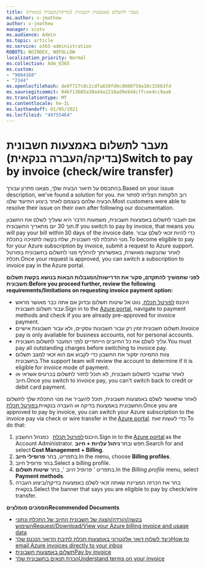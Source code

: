 ```yaml
---
title: מעבר לתשלום באמצעות חשבונית (בדיקה/העברה בנקאית)
ms.author: v-jmathew
author: v-jmathew
manager: scotv
ms.audience: Admin
ms.topic: article
ms.service: o365-administration
ROBOTS: NOINDEX, NOFOLLOW
localization_priority: Normal
ms.collection: Adm_O365
ms.custom:
- "9004168"
- "7344"
ms.openlocfilehash: de0f727c8c2cdfa830fd9cd600f59a10c33663fd
ms.sourcegitcommit: 04bf13605a30ad4a2218ad9e94dcffcee4cc9aa6
ms.translationtype: MT
ms.contentlocale: he-IL
ms.lasthandoff: 01/05/2021
ms.locfileid: "49755464"
---
```

# <a name="switch-to-pay-by-invoice-checkwire-transfer"></a><span data-ttu-id="e1c92-102">מעבר לתשלום באמצעות חשבונית (בדיקה/העברה בנקאית)</span><span class="sxs-lookup"><span data-stu-id="e1c92-102">Switch to pay by invoice (check/wire transfer)</span></span>

<span data-ttu-id="e1c92-103">בהתבסס על תיאור הבעיה שלך, מצאנו פתרון עבורך.</span><span class="sxs-lookup"><span data-stu-id="e1c92-103">Based on your issue description, we’ve found a solution for you.</span></span> <span data-ttu-id="e1c92-104">רוב הלקוחות הצליחו לפתור את הבעיה שלהם בעצמם לאחר ביצוע התיעוד שלנו.</span><span class="sxs-lookup"><span data-stu-id="e1c92-104">Most customers were able to resolve their issue on their own after following our documentation.</span></span>

<span data-ttu-id="e1c92-105">אם תעבור לתשלום באמצעות חשבונית, משמעות הדבר היא שעליך לשלם את החשבון תוך 30 יום מתאריך החשבונית.</span><span class="sxs-lookup"><span data-stu-id="e1c92-105">If you switch to pay by invoice, that means you will pay your bill within 30 days of the invoice date.</span></span> <span data-ttu-id="e1c92-106">כדי להיות זכאי לשלם עבור מנוי התכלת לפי חשבונית, שלח בקשה לתמיכה בתכלת.</span><span class="sxs-lookup"><span data-stu-id="e1c92-106">To become eligible to pay for your Azure subscription by invoice, submit a request to Azure support.</span></span> <span data-ttu-id="e1c92-107">לאחר שהבקשה מאושרת, באפשרותך להחליף מנוי לתשלום בחשבונית בפורטל תכלת.</span><span class="sxs-lookup"><span data-stu-id="e1c92-107">Once your request is approved, you can switch a subscription to invoice pay in the Azure portal.</span></span>

<span data-ttu-id="e1c92-108">**לפני שתמשיך להתקדם, סקור את הדרישות/המגבלות הבאות בנושא בקשת תשלום חשבונית:**</span><span class="sxs-lookup"><span data-stu-id="e1c92-108">**Before you proceed further, review the following requirements/limitations on requesting invoice payment option:**</span></span>

- <span data-ttu-id="e1c92-109">היכנס [לפורטל תכלת](https://portal.azure.com/), נווט אל שיטות תשלום ובדוק אם אתה כבר מאושר מראש עבור תשלום חשבונית.</span><span class="sxs-lookup"><span data-stu-id="e1c92-109">Sign in to the [Azure portal](https://portal.azure.com/), navigate to payment methods and check if you are already pre-approved for invoice payment.</span></span>
- <span data-ttu-id="e1c92-110">תשלום חשבונית זמין רק עבור חשבונות עסקיים, ולא עבור חשבונות אישיים.</span><span class="sxs-lookup"><span data-stu-id="e1c92-110">Invoice pay is only available for business accounts, not for personal accounts.</span></span>
- <span data-ttu-id="e1c92-111">עליך לשלם את כל החיובים הייחודיים לפני המעבר לתשלום חשבונית.</span><span class="sxs-lookup"><span data-stu-id="e1c92-111">You must pay all outstanding charges before switching to invoice pay.</span></span>
- <span data-ttu-id="e1c92-112">צוות התמיכה יסקור את החשבון כדי לקבוע אם הוא זכאי למצב תשלום בחשבונית.</span><span class="sxs-lookup"><span data-stu-id="e1c92-112">The support team will review the account to determine if it is eligible for invoice mode of payment.</span></span>
- <span data-ttu-id="e1c92-113">לאחר שתעבור לתשלום חשבונית, לא תוכל לחזור לתשלום בכרטיס אשראי או חיוב.</span><span class="sxs-lookup"><span data-stu-id="e1c92-113">Once you switch to invoice pay, you can't switch back to credit or debit card payment.</span></span>

<span data-ttu-id="e1c92-114">לאחר שתאושר לשלם באמצעות חשבונית, תוכל להעביר את מנוי התכלת שלך לתשלום החשבונית באמצעות בדיקה או העברה בנקאית [בפורטל תכלת](https://portal.azure.com/).</span><span class="sxs-lookup"><span data-stu-id="e1c92-114">Once you are approved to pay by invoice, you can switch your Azure subscription to the invoice pay via check or wire transfer in the [Azure portal](https://portal.azure.com/).</span></span>
<span data-ttu-id="e1c92-115">כדי לעשות זאת:</span><span class="sxs-lookup"><span data-stu-id="e1c92-115">To do that:</span></span>

1. <span data-ttu-id="e1c92-116">היכנס [לפורטל תכלת](https://portal.azure.com/)   כמנהל החשבון.</span><span class="sxs-lookup"><span data-stu-id="e1c92-116">Sign in to the [Azure portal](https://portal.azure.com/) as the Account Administrator.</span></span> <span data-ttu-id="e1c92-117">חפש ובחר **ניהול עלויות + חיוב**.</span><span class="sxs-lookup"><span data-stu-id="e1c92-117">Search for and select **Cost Management + Billing**.</span></span>
2. <span data-ttu-id="e1c92-118">בתפריט, בחר **פרופילי חיוב**.</span><span class="sxs-lookup"><span data-stu-id="e1c92-118">In the menu, choose **Billing profiles**.</span></span>
3. <span data-ttu-id="e1c92-119">בחר פרופיל חיוב.</span><span class="sxs-lookup"><span data-stu-id="e1c92-119">Select a billing profile.</span></span>
4. <span data-ttu-id="e1c92-120">בתפריט ' *פרופיל חיוב* ', בחר **שיטות תשלום**.</span><span class="sxs-lookup"><span data-stu-id="e1c92-120">In the *Billing profile* menu, select **Payment methods**.</span></span>
5. <span data-ttu-id="e1c92-121">בחר את הכרזה המציינת שאתה זכאי לשלם באמצעות בדיקה/ביצוע העברה בנקאית.</span><span class="sxs-lookup"><span data-stu-id="e1c92-121">Select the banner that says you are eligible to pay by check/wire transfer.</span></span>

<span data-ttu-id="e1c92-122">**מסמכים מומלצים**</span><span class="sxs-lookup"><span data-stu-id="e1c92-122">**Recommended Documents**</span></span>

- [<span data-ttu-id="e1c92-123">בקשה/הורדה/הצגה של חשבונית החיוב של התכלת ונתוני השימוש</span><span class="sxs-lookup"><span data-stu-id="e1c92-123">Request/Download/View your Azure billing invoice and usage data</span></span>](https://docs.microsoft.com/azure/billing/billing-download-azure-invoice-daily-usage-date)
- [<span data-ttu-id="e1c92-124">כיצד לשלוח דואר אלקטרוני באמצעות תכלת לתיבת הדואר הנכנס שלך</span><span class="sxs-lookup"><span data-stu-id="e1c92-124">How to email Azure invoices directly to your inbox</span></span>](https://docs.microsoft.com/azure/billing/billing-download-azure-invoice-daily-usage-date)
- [<span data-ttu-id="e1c92-125">תשלום באמצעות חשבונית</span><span class="sxs-lookup"><span data-stu-id="e1c92-125">Pay by invoice</span></span>](https://docs.microsoft.com/azure/billing/billing-how-to-pay-by-invoice)
- [<span data-ttu-id="e1c92-126">הכרת תנאים בחשבונית שלך</span><span class="sxs-lookup"><span data-stu-id="e1c92-126">Understand terms on your invoice</span></span>](https://docs.microsoft.com/azure/billing/billing-understand-your-invoice)
